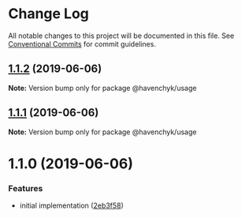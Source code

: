 # Change Log

All notable changes to this project will be documented in this file.
See [Conventional Commits](https://conventionalcommits.org) for commit guidelines.

## [1.1.2](https://github.com/havenchyk/lerna-try/compare/@havenchyk/usage@1.1.1...@havenchyk/usage@1.1.2) (2019-06-06)

**Note:** Version bump only for package @havenchyk/usage





## [1.1.1](https://github.com/havenchyk/lerna-try/compare/@havenchyk/usage@1.1.0...@havenchyk/usage@1.1.1) (2019-06-06)

**Note:** Version bump only for package @havenchyk/usage





# 1.1.0 (2019-06-06)


### Features

* initial implementation ([2eb3f58](https://github.com/havenchyk/lerna-try/commit/2eb3f58))
